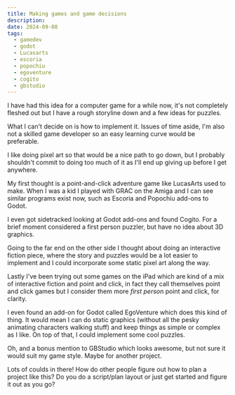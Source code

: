 ```yaml
---
title: Making games and game decisions
description: 
date: 2024-09-08
tags:
  - gamedev
  - godot
  - Lucasarts
  - escoria
  - popochiu
  - egoventure
  - cogito
  - gbstudio
---
```

I have had this idea for a computer game for a while now, it's not completely fleshed out but I have a rough storyline down and a few ideas for puzzles.

What I can't decide on is how to implement it. Issues of time aside, I'm also not a skilled game developer so an easy learning curve would be preferable.

I like doing pixel art so that would be a nice path to go down, but I probably shouldn't commit to doing too much of it as I'll end up giving up before I get anywhere.

My first thought is a point-and-click adventure game like LucasArts used to make. When I was a kid I played with GRAC on the Amiga and I can see similar programs exist now, such as Escoria and Popochiu add-ons to Godot.

I even got sidetracked looking at Godot add-ons and found Cogito. For a brief moment considered a first person puzzler, but have no idea about 3D graphics.

Going to the far end on the other side I thought about doing an interactive fiction piece, where the story and puzzles would be a lot easier to implement and I could incorporate some static pixel art along the way.

Lastly I've been trying out some games on the iPad which are kind of a mix of interactive fiction and point and click, in fact they call themselves point and click games but I consider them more *first person* point and click, for clarity.

I even found an add-on for Godot called EgoVenture which does this kind of thing. It would mean I can do static graphics (without all the pesky animating characters walking stuff) and keep things as simple or complex as I like. On top of that, I could implement some cool puzzles.

Oh, and a bonus mention to GBStudio which looks awesome, but not sure it would suit my game style. Maybe for another project.

Lots of coulds in there! How do other people figure out how to plan a project like this? Do you do a script/plan layout or just get started and figure it out as you go?